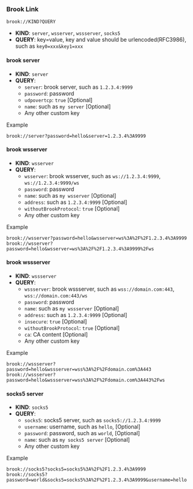 ### Brook Link

```
brook://KIND?QUERY
```

-   **KIND**: `server`, `wsserver`, `wssserver`, `socks5`
-   **QUERY**: key=value, key and value should be urlencoded(RFC3986), such as `key0=xxx&key1=xxx`

#### brook server

-   **KIND**: `server`
-   **QUERY**:
    -   `server`: brook server, such as `1.2.3.4:9999`
    -   `password`: password
    -   `udpovertcp`: `true` [Optional]
    -   `name`: such as `my server` [Optional]
    -   Any other custom key

Example

```
brook://server?password=hello&server=1.2.3.4%3A9999
```

#### brook wsserver

-   **KIND**: `wsserver`
-   **QUERY**:
    -   `wsserver`: brook wsserver, such as `ws://1.2.3.4:9999`, `ws://1.2.3.4:9999/ws`
    -   `password`: password
    -   `name`: such as `my wsserver` [Optional]
    -   `address`: such as `1.2.3.4:9999` [Optional]
    -   `withoutBrookProtocol`: `true` [Optional]
    -   Any other custom key

Example

```
brook://wsserver?password=hello&wsserver=ws%3A%2F%2F1.2.3.4%3A9999
brook://wsserver?password=hello&wsserver=ws%3A%2F%2F1.2.3.4%3A9999%2Fws
```

#### brook wssserver

-   **KIND**: `wssserver`
-   **QUERY**:
    -   `wssserver`: brook wssserver, such as `wss://domain.com:443`, `wss://domain.com:443/ws`
    -   `password`: password
    -   `name`: such as `my wssserver` [Optional]
    -   `address`: such as `1.2.3.4:9999` [Optional]
    -   `insecure`: `true` [Optional]
    -   `withoutBrookProtocol`: `true` [Optional]
    -   `ca`: CA content [Optional]
    -   Any other custom key

Example

```
brook://wssserver?password=hello&wssserver=wss%3A%2F%2Fdomain.com%3A443
brook://wssserver?password=hello&wssserver=wss%3A%2F%2Fdomain.com%3A443%2Fws
```

#### socks5 server

-   **KIND**: `socks5`
-   **QUERY**:
    -   `socks5`: socks5 server, such as `socks5://1.2.3.4:9999`
    -   `username`: username, such as `hello`, [Optional]
    -   `password`: password, such as `world`, [Optional]
    -   `name`: such as `my socks5 server` [Optional]
    -   Any other custom key

Example

```
brook://socks5?socks5=socks5%3A%2F%2F1.2.3.4%3A9999
brook://socks5?password=world&socks5=socks5%3A%2F%2F1.2.3.4%3A9999&username=hello
```
